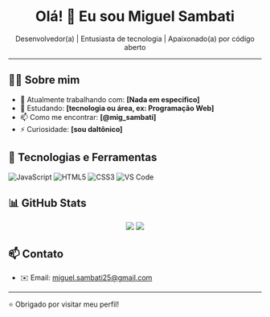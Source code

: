 <h1 align="center">Olá! 👋 Eu sou Miguel Sambati</h1>

<p align="center">
  Desenvolvedor(a) | Entusiasta de tecnologia | Apaixonado(a) por código aberto
</p>

---

## 👨‍💻 Sobre mim

- 🔭 Atualmente trabalhando com: **[Nada em especifico]**
- 🌱 Estudando: **[tecnologia ou área, ex: Programação Web]**
- 📫 Como me encontrar: **[@mig_sambati]**
- ⚡ Curiosidade: **[sou daltônico]**

## 🚀 Tecnologias e Ferramentas

![JavaScript](https://img.shields.io/badge/-JavaScript-F7DF1E?style=flat-square&logo=javascript&logoColor=black)
![HTML5](https://img.shields.io/badge/-HTML5-E34F26?style=flat-square&logo=html5&logoColor=white)
![CSS3](https://img.shields.io/badge/-CSS3-1572B6?style=flat-square&logo=css3&logoColor=white)
![VS Code](https://img.shields.io/badge/-VS%20Code-007ACC?style=flat-square&logo=visual-studio-code&logoColor=white)

## 📊 GitHub Stats

<p align="center">
  <img src="https://github-readme-stats.vercel.app/api?username=seunome&show_icons=true&theme=dracula" />
  <img src="https://github-readme-stats.vercel.app/api/top-langs/?username=seunome&layout=compact&theme=dracula" />
</p>

## 📫 Contato

- ✉️ Email: miguel.sambati25@gmail.com

---

⭐️ Obrigado por visitar meu perfil!


